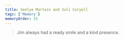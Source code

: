 ```yaml
---
title: Seelye Martain and Juli Coryell 
tags: ['Memory']
memoryOrder: 15
---
```


> Jim always had a ready smile and a kind presence. <br /> 
<br />
<br />
<br />
<br />
<br />
  